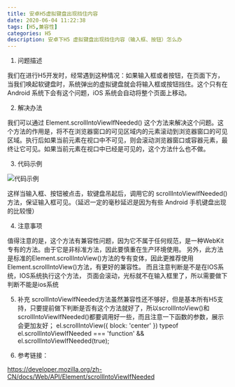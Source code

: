 ```yaml
---
title: 安卓H5虚拟键盘出现挡住内容
date: 2020-06-04 11:22:38
tags: [H5,兼容性]
categories: H5
description: 安卓下H5 虚拟键盘出现挡住内容（输入框、按钮）怎么办
---
```

1. 问题描述

我们在进行H5开发时，经常遇到这种情况：如果输入框或者按钮，在页面下方，当我们唤起软键盘时，系统弹出的虚拟键盘就会将输入框或按钮挡住。这个只有在Android 系统下会有这个问题，iOS 系统会自动将整个页面上移动。

2. 解决办法

我们可以通过 Element.scrollIntoViewIfNeeded() 这个方法来解决这个问题。这个方法的作用是，将不在浏览器窗口的可见区域内的元素滚动到浏览器窗口的可见区域。执行后如果当前元素在视口中不可见，则会滚动浏览器窗口或容器元素，最终让它可见。如果当前元素在视口中已经是可见的，这个方法什么也不做。

3. 代码示例

![代码示例](https://img.ikstatic.cn/MTU5MTI0MTEyMzUyNiM3MTMjcG5n.png) 

这样当输入框、按钮被点击，软键盘吊起后，调用它的 scrollIntoViewIfNeeded() 方法，保证输入框可见。（延迟一定的毫秒延迟是因为有些 Android 手机键盘出现的比较慢）


4.  注意事项

值得注意的是，这个方法有兼容性问题，因为它不属于任何规范，是一种WebKit专有的方法。由于它是非标准方法，因此要慎重在生产环境使用。
另外，此方法是标准的Element.scrollIntoView()方法的专有变体，因此更推荐使用Element.scrollIntoView()方法，有更好的兼容性。
而且注意判断是不是在IOS系统，IOS系统执行这个方法， 页面会滚动，光标就不在输入框里了，所以需要做下判断不能是ios系统

5.  补充
scrollIntoViewIfNeeded方法虽然兼容性还不够好，但是基本所有H5支持，只要提前做下判断是否有这个方法就好了，所以scrollIntoView()和scrollIntoViewIfNeeded()都要调用好一些，而且注意一下函数的参数，展示会更加友好；
el.scrollIntoView({ block: 'center' })
typeof el.scrollIntoViewIfNeeded === 'function' && el.scrollIntoViewIfNeeded(true);

6. 参考链接：

https://developer.mozilla.org/zh-CN/docs/Web/API/Element/scrollIntoViewIfNeeded